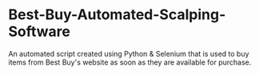 # Best-Buy-Automated-Scalping-Software
An automated script created using Python & Selenium that is used to buy items from Best Buy's website as soon as they are available for purchase. 
